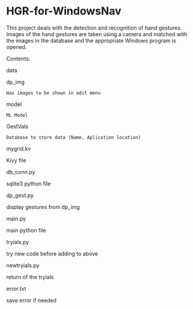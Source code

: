 # HGR-for-WindowsNav
This project deals with the detection and recognition of hand gestures. Images of the hand gestures are taken using a camera and matched with the images in the database and the appropriate Windows program is opened.


Contents:


data


  dp_img
  
  
    Has images to be shown in edit menu
    
    
  model
  
  
    ML Model
    
    
  GestVals
  
  
    Database to store data (Name, Aplication location)
    
    
mygrid.kv


  Kivy file
  
  
db_conn.py


  sqlite3 python file
  
  
dp_gest.py


  display gestures from dp_img
  
  
main.py


  main python file


tryials.py


  try new code before adding to above
  
  
newtryials.py


  return of the tryials
  
  
 
error.txt


  save error if needed
